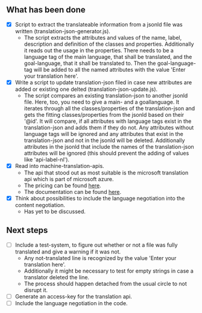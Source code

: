 
## What has been done
*  [x] Script to extract the translateable information from a jsonld file was written (translation-json-generator.js).
	* The script extracts the attributes and values of the name, label, description and definition of the classes and properties. Additionally it reads out the usage in the properties. There needs to be a language tag of the main language, that shall be translated, and the goal-language, that it shall be translated to. Then the goal-language-tag will be added to all the named attributes with the value 'Enter your translation here'.
*  [x] Write a script to update translation-json filed in case new attributes are added or existing one delted (translation-json-update.js).
	* The script compares an existing translation-json to another jsonld file. Here, too, you need to give a main- and a goallanguage. It iterates through all the classes/properties of the translation-json and gets the fitting classes/properties from the jsonld based on their '@id'. It will compare, if all attributes with language tags exist in the translation-json and adds them if they do not. Any attributes without language tags will be ignored and any attributes that exist in the translation-json and not in the jsonld will be deleted. Additionally attributes in the jsonld that include the names of the translation-json attributes will be ignored (this should prevent the adding of values like 'api-label-nl').
*  [x] Read into machine-translation-apis.
	* The api that stood out as most suitable is the microsoft translation api which is part of microsoft azure.
	* The pricing can be found [here](https://azure.microsoft.com/en-us/pricing/details/cognitive-services/translator/).
	* The documentation can be found [here](https://docs.microsoft.com/de-de/azure/cognitive-services/translator/quickstart-translator?tabs=nodejs).
*  [x] Think about possibilities to include the language negotiation into the content negotiation.
	* Has yet to be discussed.

## Next steps
* [ ] Include a test-system, to figure out whether or not a file was fully translated and give a warning if it was not.
	* Any not-translated line is recognized by the value 'Enter your translation here'.
	* Additionally it might be necessary to test for empty strings in case a translator deleted the line.
	* The process should happen detached from the usual circle to not disrupt it.
* [ ] Generate an access-key for the translation api.
* [ ] Include the language negotiation in the code.